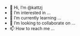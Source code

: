 - 👋 Hi, I’m @kattzj
- 👀 I’m interested in ...
- 🌱 I’m currently learning ...
- 💞️ I’m looking to collaborate on ...
- 📫 How to reach me ...

<!---
kattzj/kattzj is a ✨ special ✨ repository because its `README.md` (this file) appears on your GitHub profile.
You can click the Preview link to take a look at your changes.
--->
